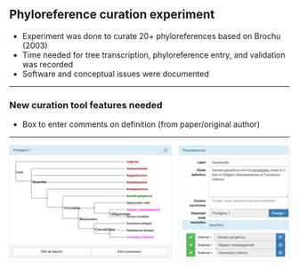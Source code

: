 ## Phyloreference curation experiment 

* Experiment was done to curate 20+ phyloreferences based on Brochu (2003)
* Time needed for tree transcription, phyloreference entry, and validation was recorded
* Software and conceptual issues were documented

---

### New curation tool features needed

- Box to enter comments on definition (from paper/original author)

---

![Gavialoidea not matched](https://github.com/GZhang2/slides/blob/master/assets/Gavialoidea.png)

